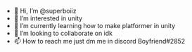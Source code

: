 - 👋 Hi, I’m @superboiiz
- 👀 I’m interested in unity
- 🌱 I’m currently learning how to make platformer in unity
- 💞️ I’m looking to collaborate on idk
- 📫 How to reach me just dm me in discord Boyfriend#2852

<!---
superboiiz/superboiiz is a ✨ special ✨ repository because its `README.md` (this file) appears on your GitHub profile.
You can click the Preview link to take a look at your changes.
--->
